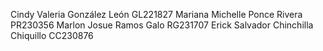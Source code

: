 Cindy Valeria González León            GL221827
Mariana Michelle Ponce Rivera          PR230356
Marlon Josue Ramos Galo                RG231707
Erick Salvador Chinchilla Chiquillo    CC230876


